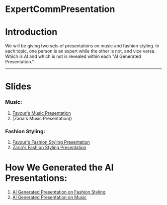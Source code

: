 # ExpertCommPresentation 

# Introduction
We will be giving two sets of presentations on music and fashion styling. In each topic, one person is an expert while the other is not, and vice versa. Which is AI and which is not is revealed within each "AI Generated Presentation." 
***

# Slides

### Music:
1. [Favour's Music Presentation](https://github.com/dancerz/ExpertComm/blob/main/music_Favour.pdf)
2. [Zaria's Music Presentation()

### Fashion Styling:
1. [Favour's Fashion Styling Presentation](https://github.com/dancerz/ExpertComm/blob/main/fashionstyling_favour.pdf)
2. [Zaria's Fashion Styling Presentation]()

# How We Generated the AI Presentations:
1. [AI Generated Presentation on Fashion Styling](https://github.com/dancerz/ExpertComm/blob/main/music_Favour.pdf)
2. [AI Generated Presentation on Music]()